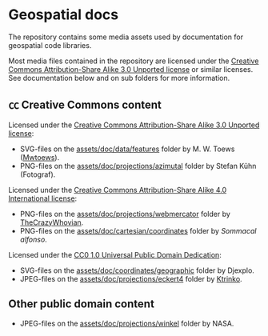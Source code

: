 # Geospatial docs 

The repository contains some media assets used by documentation for geospatial code libraries.

Most media files contained in the repository are licensed under the [Creative Commons Attribution-Share Alike 3.0 Unported license](https://creativecommons.org/licenses/by-sa/3.0/deed.en) or similar licenses. See documentation below and on sub folders for more information.

## ㏄ Creative Commons content

Licensed under the [Creative Commons Attribution-Share Alike 3.0 Unported license](https://creativecommons.org/licenses/by-sa/3.0/deed.en):
* SVG-files on the [assets/doc/data/features](assets/doc/data/features) folder by M. W. Toews ([Mwtoews](https://commons.wikimedia.org/wiki/User:Mwtoews)).
* PNG-files on the [assets/doc/projections/azimutal](assets/doc/projections/azimutal) folder by Stefan Kühn (Fotograf).

Licensed under the [Creative Commons Attribution-Share Alike 4.0 International license](https://creativecommons.org/licenses/by-sa/4.0/deed.en):
* PNG-files on the [assets/doc/projections/webmercator](assets/doc/projections/webmercator) folder by [TheCrazyWhovian](https://commons.wikimedia.org/wiki/User:TheCrazyWhovian).
* PNG-files on the [assets/doc/cartesian/coordinates](assets/doc/cartesian/coordinates) folder by *Sommacal alfonso*.

Licensed under the [CC0 1.0 Universal Public Domain Dedication](https://creativecommons.org/publicdomain/zero/1.0/deed.en):
* SVG-files on the [assets/doc/coordinates/geographic](assets/doc/coordinates/geographic) folder by Djexplo.
* JPEG-files on the [assets/doc/projections/eckert4](assets/doc/projections/eckert4) folder by [Ktrinko](https://commons.wikimedia.org/wiki/User:Ktrinko).

## Other public domain content

* JPEG-files on the [assets/doc/projections/winkel](assets/doc/projections/winkel) folder by NASA.
